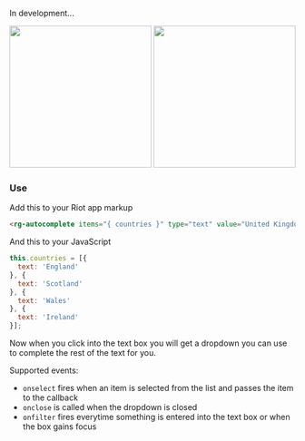 In development...

<img src="https://raw.githubusercontent.com/RiotGear/rg-autocomplete/master/demo/img/example.png" width="250px" />
<img src="https://raw.githubusercontent.com/RiotGear/rg-autocomplete/master/demo/img/example2.png" width="250px" />

### Use

Add this to your Riot app markup

```html
<rg-autocomplete items="{ countries }" type="text" value="United Kingdom" placeholder="Enter a country name"></rg-autocomplete>
```

And this to your JavaScript


```javascript
this.countries = [{
  text: 'England'
}, {
  text: 'Scotland'
}, {
  text: 'Wales'
}, {
  text: 'Ireland'
}];
```

Now when you click into the text box you will get a dropdown you can use to complete the rest of the text for you.

Supported events:

- `onselect` fires when an item is selected from the list and passes the item to the callback
- `onclose` is called when the dropdown is closed
- `onfilter` fires everytime something is entered into the text box or when the box gains focus